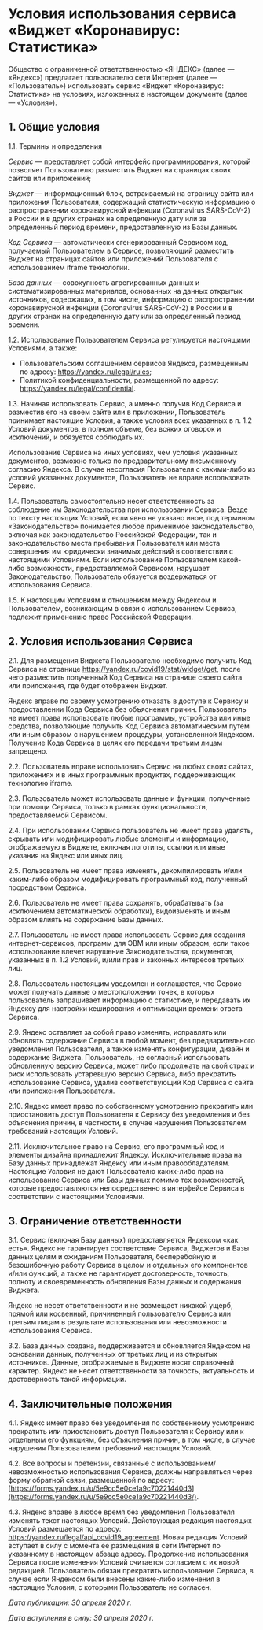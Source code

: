  Условия использования сервиса «Виджет «Коронавирус: Статистика»
===============================================================

   Общество с ограниченной ответственностью «ЯНДЕКС» (далее — «Яндекс») предлагает пользователю сети Интернет (далее — «Пользователь») использовать сервис «Виджет «Коронавирус: Статистика» на условиях, изложенных в настоящем документе (далее — «Условия»).

  1\. Общие условия
-----------------

 1\.1\. Термины и определения

 *Сервис* — представляет собой интерфейс программирования, который позволяет Пользователю разместить Виджет на страницах своих сайтов или приложений;

 *Виджет* — информационный блок, встраиваемый на страницу сайта или приложения Пользователя, содержащий статистическую информацию о распространении коронавирусной инфекции (Coronavirus SARS\-CoV\-2\) в России и в других странах на определенную дату или за определенный период времени, предоставленную из Базы данных. 

 *Код Сервиса* — автоматически сгенерированный Сервисом код, получаемый Пользователем в Сервисе, позволяющий разместить Виджет на страницах сайтов или приложений Пользователя с использованием iframe технологии.

 *База данных* — совокупность агрегированных данных и систематизированных материалов, основанных на данных открытых источников, содержащих, в том числе, информацию о распространении коронавирусной инфекции (Coronavirus SARS\-CoV\-2\) в России и в других странах на определенную дату или за определенный период времени. 

 1\.2\. Использование Пользователем Сервиса регулируется настоящими Условиями, а также:

 * Пользовательским соглашением сервисов Яндекса, размещенным по адресу: <https://yandex.ru/legal/rules>;
* Политикой конфиденциальности, размещенной по адресу: <https://yandex.ru/legal/confidential>.

 1\.3\. Начиная использовать Сервис, а именно получив Код Сервиса и разместив его на своем сайте или в приложении, Пользователь принимает настоящие Условия, а также условия всех указанных в п. 1\.2 Условий документов, в полном объеме, без всяких оговорок и исключений, и обязуется соблюдать их. 

 Использование Сервиса на иных условиях, чем условия указанных документов, возможно только по предварительному письменному согласию Яндекса. В случае несогласия Пользователя с какими\-либо из условий указанных документов, Пользователь не вправе использовать Сервис.

 1\.4\. Пользователь самостоятельно несет ответственность за соблюдение им Законодательства при использовании Сервиса. Везде по тексту настоящих Условий, если явно не указано иное, под термином «Законодательство» понимается любое применимое законодательство, включая как законодательство Российской Федерации, так и законодательство места пребывания Пользователя или места совершения им юридически значимых действий в соответствии с настоящими Условиями. Если использование Пользователем какой\-либо возможности, предоставляемой Сервисом, нарушает Законодательство, Пользователь обязуется воздержаться от использования Сервиса.

 1\.5\. К настоящим Условиям и отношениям между Яндексом и Пользователем, возникающим в связи с использованием Сервиса, подлежит применению право Российской Федерации.

   2\. Условия использования Сервиса
---------------------------------

 2\.1\. Для размещения Виджета Пользователю необходимо получить Код Сервиса на странице <https://yandex.ru/covid19/stat/widget/get>, после чего разместить полученный Код Сервиса на странице своего сайта или приложения, где будет отображен Виджет. 

 Яндекс вправе по своему усмотрению отказать в доступе к Сервису и предоставлении Кода Сервиса без объяснения причин. Пользователь не имеет права использовать любые программы, устройства или иные средства, позволяющие получить Код Сервиса автоматическим путем или иным образом с нарушением процедуры, установленной Яндексом. Получение Кода Сервиса в целях его передачи третьим лицам запрещено. 

 2\.2\. Пользователь вправе использовать Сервис на любых своих сайтах, приложениях и в иных программных продуктах, поддерживающих технологию iframe. 

 2\.3\. Пользователь может использовать данные и функции, полученные при помощи Сервиса, только в рамках функциональности, предоставляемой Сервисом.

 2\.4\. При использовании Сервиса пользователь не имеет права удалять, скрывать или модифицировать любые элементы и информацию, отображаемую в Виджете, включая логотипы, ссылки или иные указания на Яндекс или иных лиц.

 2\.5\. Пользователь не имеет права изменять, декомпилировать и/или каким\-либо образом модифицировать программный код, полученный посредством Сервиса.

 2\.6\. Пользователь не имеет права сохранять, обрабатывать (за исключением автоматической обработки), видоизменять и иным образом влиять на содержание Базы данных.

 2\.7\. Пользователь не имеет права использовать Сервис для создания интернет\-сервисов, программ для ЭВМ или иным образом, если такое использование влечет нарушение Законодательства, документов, указанных в п. 1\.2 Условий, и/или прав и законных интересов третьих лиц.

 2\.8\. Пользователь настоящим уведомлен и соглашается, что Сервис может получать данные о местоположении точек, в которых пользователь запрашивает информацию о статистике, и передавать их Яндексу для настройки кеширования и оптимизации времени ответа Сервиса.

 2\.9\. Яндекс оставляет за собой право изменять, исправлять или обновлять содержание Сервиса в любой момент, без предварительного уведомления Пользователя, а также изменять конфигурации, дизайн и содержание Виджета. Пользователь, не согласный использовать обновленную версию Сервиса, может либо продолжать на свой страх и риск использовать устаревшую версию Сервиса, либо прекратить использование Сервиса, удалив соответствующий Код Сервиса с сайта или приложения Пользователя.

 2\.10\. Яндекс имеет право по собственному усмотрению прекратить или приостановить доступ Пользователя к Сервису без уведомления и без объяснения причин, в частности, в случае нарушения Пользователем требований настоящих Условий.

 2\.11\. Исключительное право на Сервис, его программный код и элементы дизайна принадлежит Яндексу. Исключительные права на Базу данных принадлежат Яндексу или иным правообладателям. Настоящие Условия не дают Пользователю каких\-либо прав на использование Сервиса или Базы данных помимо тех возможностей, которые предоставляются непосредственно в интерфейсе Сервиса в соответствии с настоящими Условиями.

  3\. Ограничение ответственности
-------------------------------

 3\.1\. Сервис (включая Базу данных) предоставляется Яндексом «как есть». Яндекс не гарантирует соответствие Сервиса, Виджетов и Базы данных целям и ожиданиям Пользователя, бесперебойную и безошибочную работу Сервиса в целом и отдельных его компонентов и/или функций, а также не гарантирует достоверность, точность, полноту и своевременность обновления Базы данных и содержания Виджета. 

 Яндекс не несет ответственности и не возмещает никакой ущерб, прямой или косвенный, причиненный пользователю Сервиса или третьим лицам в результате использования или невозможности использования Сервиса.

 3\.2\. База данных создана, поддерживается и обновляется Яндексом на основании данных, полученных от третьих лиц и из открытых источников. Данные, отображаемые в Виджете носят справочный характер. Яндекс не несет ответственности за точность, актуальность и достоверность такой информации.

   4\. Заключительные положения
----------------------------

 4\.1\. Яндекс имеет право без уведомления по собственному усмотрению прекратить или приостановить доступ Пользователя к Сервису или к отдельным его функциям, без объяснения причин, в том числе, в случае нарушения Пользователем требований настоящих Условий.

 4\.2\. Все вопросы и претензии, связанные с использованием/невозможностью использования Сервиса, должны направляться через форму обратной связи, размещенной по адресу: [https://forms.yandex.ru/u/5e9cc5e0ce1a9c70221440d3](https://forms.yandex.ru/u/5e9cc5e0ce1a9c70221440d3/). 

 4\.3\. Яндекс вправе в любое время без уведомления Пользователя изменять текст настоящих Условий. Действующая редакция настоящих Условий размещается по адресу: <https://yandex.ru/legal/api_covid19_agreement>. Новая редакция Условий вступает в силу с момента ее размещения в сети Интернет по указанному в настоящем абзаце адресу. Продолжение использования Сервиса после изменения Условий считается согласием с их новой редакцией. Пользователь обязан прекратить использование Сервиса, в случае если Яндексом были внесены какие\-либо изменения в настоящие Условия, с которыми Пользователь не согласен.

   *Дата публикации: 30 апреля 2020 г.*

 *Дата вступления в силу: 30 апреля 2020 г.*

     
